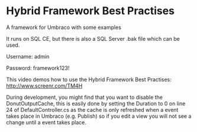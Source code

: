 Hybrid Framework Best Practises
===============================

A framework for Umbraco with some examples

It runs on SQL CE, but there is also a SQL Server .bak file which can be used.


Username: admin

Password: framework123!

This video demos how to use the Hybrid Framework Best Practises: http://www.screenr.com/TM4H

During development, you might find that you want to disable the DonutOutputCache, this is easily done by setting the Duration to 0 on line 24 of DefaultController.cs as the cache is only refreshed when a event takes place in Umbraco (e.g. Publish) so if you edit a view you will not see a change until a event takes place.

